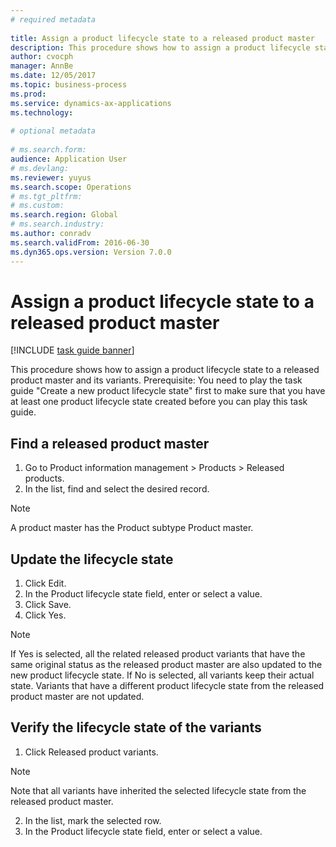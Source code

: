 ```yaml
--- 
# required metadata 
 
title: Assign a product lifecycle state to a released product master
description: This procedure shows how to assign a product lifecycle state to a released product master and its variants. 
author: cvocph 
manager: AnnBe 
ms.date: 12/05/2017
ms.topic: business-process 
ms.prod:  
ms.service: dynamics-ax-applications 
ms.technology:  
 
# optional metadata 
 
# ms.search.form:   
audience: Application User 
# ms.devlang:  
ms.reviewer: yuyus
ms.search.scope: Operations 
# ms.tgt_pltfrm:  
# ms.custom:  
ms.search.region: Global
# ms.search.industry: 
ms.author: conradv
ms.search.validFrom: 2016-06-30 
ms.dyn365.ops.version: Version 7.0.0 
---
```

# Assign a product lifecycle state to a released product master

[!INCLUDE [task guide banner](../../includes/task-guide-banner.md)]

This procedure shows how to assign a product lifecycle state to a released product master and its variants. Prerequisite: You need to play the task guide "Create a new product lifecycle state" first to make sure that you have at least one product lifecycle state created before you can play this task guide.


## Find a released product master
1. Go to Product information management > Products > Released products.
2. In the list, find and select the desired record.

> [!NOTE]
> A product master has the Product subtype Product master.  

## Update the lifecycle state
1. Click Edit.
2. In the Product lifecycle state field, enter or select a value.
3. Click Save.
4. Click Yes.

> [!NOTE]
> If Yes is selected, all the related released product variants that have the same original status as the released product master are also updated to the new product lifecycle state. If No is selected, all variants keep their actual state. Variants that have a different product lifecycle state from the released product master are not updated.  

## Verify the lifecycle state of the variants
1. Click Released product variants.

> [!NOTE]
> Note that all variants have inherited the selected lifecycle state from the released product master.  

2. In the list, mark the selected row.
3. In the Product lifecycle state field, enter or select a value.

